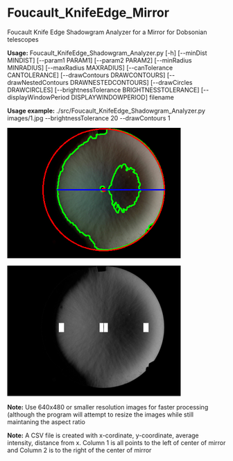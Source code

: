 # Foucault_KnifeEdge_Mirror
Foucault Knife Edge Shadowgram Analyzer for a Mirror for Dobsonian telescopes

**Usage:** Foucault_KnifeEdge_Shadowgram_Analyzer.py [-h] [--minDist MINDIST] [--param1 PARAM1] [--param2 PARAM2] [--minRadius MINRADIUS] [--maxRadius MAXRADIUS] [--canTolerance CANTOLERANCE]
                                                 [--drawContours DRAWCONTOURS] [--drawNestedContours DRAWNESTEDCONTOURS] [--drawCircles DRAWCIRCLES] [--brightnessTolerance BRIGHTNESSTOLERANCE]
                                                 [--displayWindowPeriod DISPLAYWINDOWPERIOD]
                                                 filename

**Usage example:** ./src/Foucault_KnifeEdge_Shadowgram_Analyzer.py images/1.jpg --brightnessTolerance 20 --drawContours 1

![alt text]( https://github.com/enthusiasticgeek/Foucault_KnifeEdge_Mirror/blob/main/images/saved_debugging_image.png "example output")

![alt text]( https://github.com/enthusiasticgeek/Foucault_KnifeEdge_Mirror/blob/main/images/saved_gray_image.png "example output")

**Note:** Use 640x480 or smaller resolution images for faster processing (although the program will attempt to resize the images while still maintaning the aspect ratio

**Note:** A CSV file is created with x-cordinate, y-coordinate, average intensity, distance from x. Column 1 is all points to the left of center of mirror and Column 2 is to the right of the center of mirror

